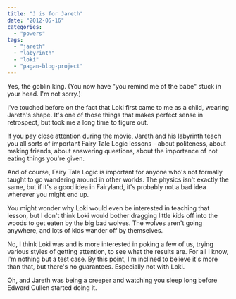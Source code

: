 ```yaml
---
title: "J is for Jareth"
date: "2012-05-16"
categories: 
  - "powers"
tags: 
  - "jareth"
  - "labyrinth"
  - "loki"
  - "pagan-blog-project"
---
```


Yes, the goblin king. (You now have "you remind me of the babe" stuck in your head. I'm not sorry.)

I've touched before on the fact that Loki first came to me as a child, wearing Jareth's shape. It's one of those things that makes perfect sense in retrospect, but took me a long time to figure out.

If you pay close attention during the movie, Jareth and his labyrinth teach you all sorts of important Fairy Tale Logic lessons - about politeness, about making friends, about answering questions, about the importance of not eating things you're given.

And of course, Fairy Tale Logic is important for anyone who's not formally taught to go wandering around in other worlds. The physics isn't exactly the same, but if it's a good idea in Fairyland, it's probably not a bad idea wherever you might end up.

You might wonder why Loki would even be interested in teaching that lesson, but I don't think Loki would bother dragging little kids off into the woods to get eaten by the big bad wolves. The wolves aren't going anywhere, and lots of kids wander off by themselves.

No, I think Loki was and is more interested in poking a few of us, trying various styles of getting attention, to see what the results are. For all I know, I'm nothing but a test case. By this point, I'm inclined to believe it's more than that, but there's no guarantees. Especially not with Loki.

Oh, and Jareth was being a creeper and watching you sleep long before Edward Cullen started doing it.
